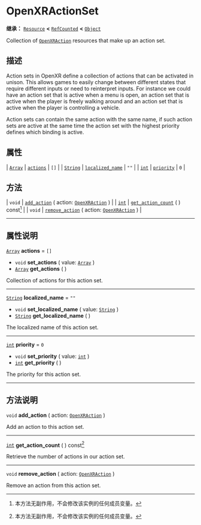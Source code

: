 <!-- ⚠ 请勿编辑本文件 ⚠ -->
<!-- 本文档使用脚本从 WeDot 引擎源码仓库生成。 -->
<!-- 生成脚本：https://github.com/WeDot-Engine/WeDot/tree/4.3/doc/tools/make_md.py； -->
<!-- 原文件：https://github.com/WeDot-Engine/WeDot/tree/4.3/modules/openxr/doc_classes/OpenXRActionSet.xml。 -->

<div id="_class_openxractionset"></div>

# OpenXRActionSet

**继承：** [`Resource`](class_resource.md) **<** [`RefCounted`](class_refcounted.md) **<** [`Object`](class_object.md)

Collection of [`OpenXRAction`](class_openxraction.md) resources that make up an action set.

## 描述

Action sets in OpenXR define a collection of actions that can be activated in unison. This allows games to easily change between different states that require different inputs or need to reinterpret inputs. For instance we could have an action set that is active when a menu is open, an action set that is active when the player is freely walking around and an action set that is active when the player is controlling a vehicle.

Action sets can contain the same action with the same name, if such action sets are active at the same time the action set with the highest priority defines which binding is active.

## 属性

| [`Array`](class_array.md)   | [`actions`](#class_openxractionset_property_actions)               | ``[]`` |
| [`String`](class_string.md) | [`localized_name`](#class_openxractionset_property_localized_name) | ``""`` |
| [`int`](class_int.md)       | [`priority`](#class_openxractionset_property_priority)             | ``0``  |

## 方法

| `void`                | [`add_action`](#class_openxractionset_method_add_action) ( action: [`OpenXRAction`](class_openxraction.md) )       |
| [`int`](class_int.md) | [`get_action_count`](#class_openxractionset_method_get_action_count) ( ) const[^const]                             |
| `void`                | [`remove_action`](#class_openxractionset_method_remove_action) ( action: [`OpenXRAction`](class_openxraction.md) ) |

<!-- rst-class:: classref-section-separator -->

---

## 属性说明

<div id="_class_openxractionset_property_actions"></div>

[`Array`](class_array.md) **actions** = ``[]`` <div id="class_openxractionset_property_actions"></div>

- `void` **set_actions** ( value: [`Array`](class_array.md) )
- [`Array`](class_array.md) **get_actions** ( )

Collection of actions for this action set.

<!-- rst-class:: classref-item-separator -->

---

<div id="_class_openxractionset_property_localized_name"></div>

[`String`](class_string.md) **localized_name** = ``""`` <div id="class_openxractionset_property_localized_name"></div>

- `void` **set_localized_name** ( value: [`String`](class_string.md) )
- [`String`](class_string.md) **get_localized_name** ( )

The localized name of this action set.

<!-- rst-class:: classref-item-separator -->

---

<div id="_class_openxractionset_property_priority"></div>

[`int`](class_int.md) **priority** = ``0`` <div id="class_openxractionset_property_priority"></div>

- `void` **set_priority** ( value: [`int`](class_int.md) )
- [`int`](class_int.md) **get_priority** ( )

The priority for this action set.

<!-- rst-class:: classref-section-separator -->

---

## 方法说明

<div id="_class_openxractionset_method_add_action"></div>

`void` **add_action** ( action: [`OpenXRAction`](class_openxraction.md) )<div id="class_openxractionset_method_add_action"></div>

Add an action to this action set.

<!-- rst-class:: classref-item-separator -->

---

<div id="_class_openxractionset_method_get_action_count"></div>

[`int`](class_int.md) **get_action_count** ( ) const[^const]<div id="class_openxractionset_method_get_action_count"></div>

Retrieve the number of actions in our action set.

<!-- rst-class:: classref-item-separator -->

---

<div id="_class_openxractionset_method_remove_action"></div>

`void` **remove_action** ( action: [`OpenXRAction`](class_openxraction.md) )<div id="class_openxractionset_method_remove_action"></div>

Remove an action from this action set.

[^virtual]: 本方法通常需要用户覆盖才能生效。
[^const]: 本方法无副作用，不会修改该实例的任何成员变量。
[^vararg]: 本方法除了能接受在此处描述的参数外，还能够继续接受任意数量的参数。
[^constructor]: 本方法用于构造某个类型。
[^static]: 调用本方法无需实例，可直接使用类名进行调用。
[^operator]: 本方法描述的是使用本类型作为左操作数的有效运算符。
[^bitfield]: 这个值是由下列位标志构成位掩码的整数。
[^void]: 无返回值。
